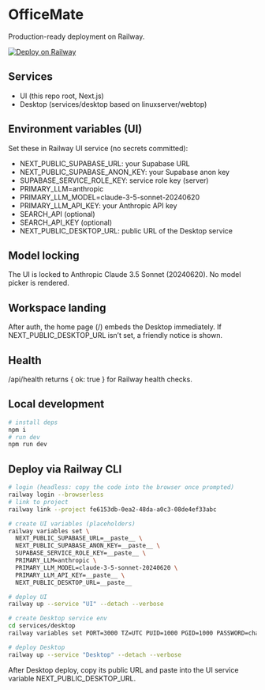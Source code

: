 # OfficeMate

Production-ready deployment on Railway.

[![Deploy on Railway](https://railway.app/button.svg)](https://railway.app/new/template?template=https://github.com/yosiwizman/OfficeMate&plugins=postgresql)

## Services
- UI (this repo root, Next.js)
- Desktop (services/desktop based on linuxserver/webtop)

## Environment variables (UI)
Set these in Railway UI service (no secrets committed):
- NEXT_PUBLIC_SUPABASE_URL: your Supabase URL
- NEXT_PUBLIC_SUPABASE_ANON_KEY: your Supabase anon key
- SUPABASE_SERVICE_ROLE_KEY: service role key (server)
- PRIMARY_LLM=anthropic
- PRIMARY_LLM_MODEL=claude-3-5-sonnet-20240620
- PRIMARY_LLM_API_KEY: your Anthropic API key
- SEARCH_API (optional)
- SEARCH_API_KEY (optional)
- NEXT_PUBLIC_DESKTOP_URL: public URL of the Desktop service

## Model locking
The UI is locked to Anthropic Claude 3.5 Sonnet (20240620). No model picker is rendered.

## Workspace landing
After auth, the home page (/) embeds the Desktop immediately. If NEXT_PUBLIC_DESKTOP_URL isn’t set, a friendly notice is shown.

## Health
/api/health returns { ok: true } for Railway health checks.

## Local development

```bash
# install deps
npm i
# run dev
npm run dev
```

## Deploy via Railway CLI

```bash
# login (headless: copy the code into the browser once prompted)
railway login --browserless
# link to project
railway link --project fe6153db-0ea2-48da-a0c3-08de4ef33abc

# create UI variables (placeholders)
railway variables set \
  NEXT_PUBLIC_SUPABASE_URL=__paste__ \
  NEXT_PUBLIC_SUPABASE_ANON_KEY=__paste__ \
  SUPABASE_SERVICE_ROLE_KEY=__paste__ \
  PRIMARY_LLM=anthropic \
  PRIMARY_LLM_MODEL=claude-3-5-sonnet-20240620 \
  PRIMARY_LLM_API_KEY=__paste__ \
  NEXT_PUBLIC_DESKTOP_URL=__paste__

# deploy UI
railway up --service "UI" --detach --verbose

# create Desktop service env
cd services/desktop
railway variables set PORT=3000 TZ=UTC PUID=1000 PGID=1000 PASSWORD=change-me

# deploy Desktop
railway up --service "Desktop" --detach --verbose
```

After Desktop deploy, copy its public URL and paste into the UI service variable NEXT_PUBLIC_DESKTOP_URL.
